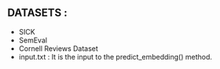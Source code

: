 ## DATASETS : 
  - SICK
  - SemEval 
  - Cornell Reviews Dataset
 - input.txt : It is the input to the predict_embedding() method.
